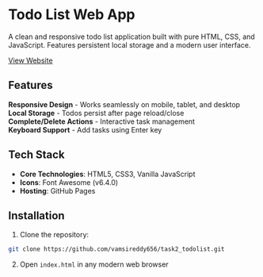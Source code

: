 # Todo List Web App

A clean and responsive todo list application built with pure HTML, CSS, and JavaScript. Features persistent local storage and a modern user interface.

[View Website](https://vamsireddy656.github.io/task2_todolist/)

## Features

**Responsive Design** - Works seamlessly on mobile, tablet, and desktop  
**Local Storage** - Todos persist after page reload/close  
**Complete/Delete Actions** - Interactive task management    
**Keyboard Support** - Add tasks using Enter key  

## Tech Stack

- **Core Technologies**: HTML5, CSS3, Vanilla JavaScript
- **Icons**: Font Awesome (v6.4.0)
- **Hosting**: GitHub Pages

## Installation

1. Clone the repository:
```bash
git clone https://github.com/vamsireddy656/task2_todolist.git
```
2. Open `index.html` in any modern web browser
